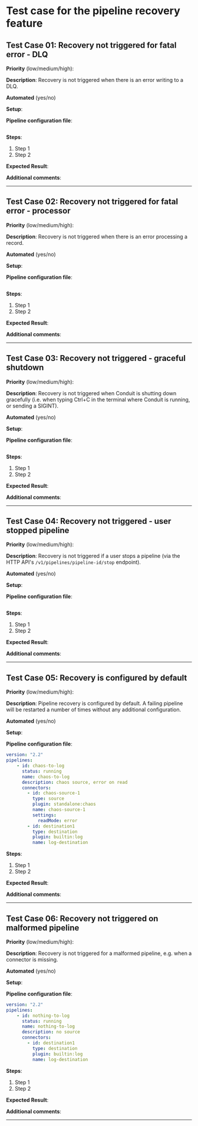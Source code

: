 # Test case for the pipeline recovery feature

## Test Case 01: Recovery not triggered for fatal error - DLQ

**Priority** (low/medium/high):

**Description**:
Recovery is not triggered when there is an error writing to a DLQ.

**Automated** (yes/no)

**Setup**:

**Pipeline configuration file**:

```yaml
```

**Steps**:

1. Step 1
2. Step 2

**Expected Result**:

**Additional comments**:

---

## Test Case 02: Recovery not triggered for fatal error - processor

**Priority** (low/medium/high):

**Description**:
Recovery is not triggered when there is an error processing a record.

**Automated** (yes/no)

**Setup**:

**Pipeline configuration file**:

```yaml
```

**Steps**:

1. Step 1
2. Step 2

**Expected Result**:

**Additional comments**:

---

## Test Case 03: Recovery not triggered - graceful shutdown

**Priority** (low/medium/high):

**Description**:
Recovery is not triggered when Conduit is shutting down gracefully (i.e. when
typing Ctrl+C in the terminal where Conduit is running, or sending a SIGINT).

**Automated** (yes/no)

**Setup**:

**Pipeline configuration file**:

```yaml
```

**Steps**:

1. Step 1
2. Step 2

**Expected Result**:

**Additional comments**:

---

## Test Case 04: Recovery not triggered - user stopped pipeline

**Priority** (low/medium/high):

**Description**:
Recovery is not triggered if a user stops a pipeline (via the HTTP API's
`/v1/pipelines/pipeline-id/stop` endpoint).

**Automated** (yes/no)

**Setup**:

**Pipeline configuration file**:

```yaml
```

**Steps**:

1. Step 1
2. Step 2

**Expected Result**:

**Additional comments**:

---

## Test Case 05: Recovery is configured by default

**Priority** (low/medium/high):

**Description**:
Pipeline recovery is configured by default. A failing pipeline will be restarted
a number of times without any additional configuration.

**Automated** (yes/no)

**Setup**:

**Pipeline configuration file**:

```yaml
version: "2.2"
pipelines:
    - id: chaos-to-log
      status: running
      name: chaos-to-log
      description: chaos source, error on read
      connectors:
        - id: chaos-source-1
          type: source
          plugin: standalone:chaos
          name: chaos-source-1
          settings:
            readMode: error
        - id: destination1
          type: destination
          plugin: builtin:log
          name: log-destination
```

**Steps**:

1. Step 1
2. Step 2

**Expected Result**:

**Additional comments**:

---

## Test Case 06: Recovery not triggered on malformed pipeline

**Priority** (low/medium/high):

**Description**:
Recovery is not triggered for a malformed pipeline, e.g. when a connector is
missing.

**Automated** (yes/no)

**Setup**:

**Pipeline configuration file**:

```yaml
version: "2.2"
pipelines:
    - id: nothing-to-log
      status: running
      name: nothing-to-log
      description: no source
      connectors:
        - id: destination1
          type: destination
          plugin: builtin:log
          name: log-destination
```

**Steps**:

1. Step 1
2. Step 2

**Expected Result**:

**Additional comments**:

---
